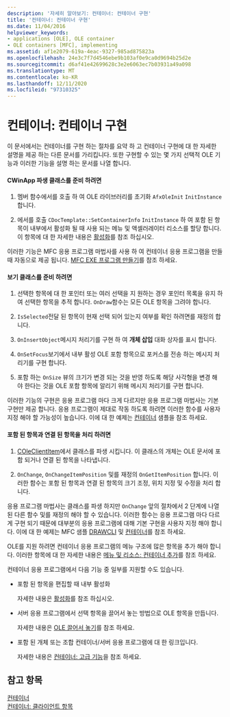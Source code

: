 ```yaml
---
description: '자세히 알아보기: 컨테이너: 컨테이너 구현'
title: '컨테이너: 컨테이너 구현'
ms.date: 11/04/2016
helpviewer_keywords:
- applications [OLE], OLE container
- OLE containers [MFC], implementing
ms.assetid: af1e2079-619a-4eac-9327-985ad875823a
ms.openlocfilehash: 24e3c7f7d4546ebe9b103af0e9ca0d9694b25d2e
ms.sourcegitcommit: d6af41e42699628c3e2e6063ec7b03931a49a098
ms.translationtype: MT
ms.contentlocale: ko-KR
ms.lasthandoff: 12/11/2020
ms.locfileid: "97310325"
---
```

# <a name="containers-implementing-a-container"></a>컨테이너: 컨테이너 구현

이 문서에서는 컨테이너를 구현 하는 절차를 요약 하 고 컨테이너 구현에 대 한 자세한 설명을 제공 하는 다른 문서를 가리킵니다. 또한 구현할 수 있는 몇 가지 선택적 OLE 기능과 이러한 기능을 설명 하는 문서를 나열 합니다.

#### <a name="to-prepare-your-cwinapp-derived-class"></a>CWinApp 파생 클래스를 준비 하려면

1. 멤버 함수에서를 호출 하 여 OLE 라이브러리를 초기화 `AfxOleInit` `InitInstance` 합니다.

1. 에서를 호출 `CDocTemplate::SetContainerInfo` `InitInstance` 하 여 포함 된 항목이 내부에서 활성화 될 때 사용 되는 메뉴 및 액셀러레이터 리소스를 할당 합니다. 이 항목에 대 한 자세한 내용은 [활성화](activation-cpp.md)를 참조 하십시오.

이러한 기능은 MFC 응용 프로그램 마법사를 사용 하 여 컨테이너 응용 프로그램을 만들 때 자동으로 제공 됩니다. [MFC EXE 프로그램 만들기](reference/mfc-application-wizard.md)를 참조 하세요.

#### <a name="to-prepare-your-view-class"></a>보기 클래스를 준비 하려면

1. 선택한 항목에 대 한 포인터 또는 여러 선택을 지 원하는 경우 포인터 목록을 유지 하 여 선택한 항목을 추적 합니다. `OnDraw`함수는 모든 OLE 항목을 그려야 합니다.

1. `IsSelected`전달 된 항목이 현재 선택 되어 있는지 여부를 확인 하려면를 재정의 합니다.

1. `OnInsertObject`메시지 처리기를 구현 하 여 **개체 삽입** 대화 상자를 표시 합니다.

1. `OnSetFocus`보기에서 내부 활성 OLE 포함 항목으로 포커스를 전송 하는 메시지 처리기를 구현 합니다.

1. 포함 하는 `OnSize` 뷰의 크기가 변경 되는 것을 반영 하도록 해당 사각형을 변경 해야 한다는 것을 OLE 포함 항목에 알리기 위해 메시지 처리기를 구현 합니다.

이러한 기능의 구현은 응용 프로그램 마다 크게 다르지만 응용 프로그램 마법사는 기본 구현만 제공 합니다. 응용 프로그램이 제대로 작동 하도록 하려면 이러한 함수를 사용자 지정 해야 할 가능성이 높습니다. 이에 대 한 예제는 [컨테이너](../overview/visual-cpp-samples.md) 샘플을 참조 하세요.

#### <a name="to-handle-embedded-and-linked-items"></a>포함 된 항목과 연결 된 항목을 처리 하려면

1. [COleClientItem](reference/coleclientitem-class.md)에서 클래스를 파생 시킵니다. 이 클래스의 개체는 OLE 문서에 포함 되거나 연결 된 항목을 나타냅니다.

1. `OnChange`, `OnChangeItemPosition` 및를 재정의 `OnGetItemPosition` 합니다. 이러한 함수는 포함 된 항목과 연결 된 항목의 크기 조정, 위치 지정 및 수정을 처리 합니다.

응용 프로그램 마법사는 클래스를 파생 하지만 `OnChange` 앞의 절차에서 2 단계에 나열 된 다른 함수 및를 재정의 해야 할 수 있습니다. 이러한 함수는 응용 프로그램 마다 다르게 구현 되기 때문에 대부분의 응용 프로그램에 대해 기본 구현을 사용자 지정 해야 합니다. 이에 대 한 예제는 MFC 샘플 [DRAWCLI](../overview/visual-cpp-samples.md) 및 [컨테이너](../overview/visual-cpp-samples.md)를 참조 하세요.

OLE를 지원 하려면 컨테이너 응용 프로그램의 메뉴 구조에 많은 항목을 추가 해야 합니다. 이러한 항목에 대 한 자세한 내용은 [메뉴 및 리소스: 컨테이너 추가](menus-and-resources-container-additions.md)를 참조 하세요.

컨테이너 응용 프로그램에서 다음 기능 중 일부를 지원할 수도 있습니다.

- 포함 된 항목을 편집할 때 내부 활성화

   자세한 내용은 [활성화](activation-cpp.md)를 참조 하십시오.

- 서버 응용 프로그램에서 선택 항목을 끌어서 놓는 방법으로 OLE 항목을 만듭니다.

   자세한 내용은 [OLE 끌어서 놓기](drag-and-drop-ole.md)를 참조 하세요.

- 포함 된 개체 또는 조합 컨테이너/서버 응용 프로그램에 대 한 링크입니다.

   자세한 내용은 [컨테이너: 고급 기능](containers-advanced-features.md)을 참조 하세요.

## <a name="see-also"></a>참고 항목

[컨테이너](containers.md)<br/>
[컨테이너: 클라이언트 항목](containers-client-items.md)
